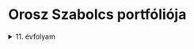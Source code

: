 # Orosz Szabolcs portfóliója

<details><summary>11. évfolyam</summary>
<p>
## 11. évfolyamon készített projektek:
</p>
[01. Portfólió](https://github.com/oroszszr/portfolio)
## Szükséges alkatrészek
![alkatreszek](alkatreszek.jpg "Kellő Alkatrészek ")
## Kapcsolási rajz
![kapcsolasirajz](kapcsolas.jpg "kapcsolási rajz")
## Áramkör 
![aramkor](aramkor.jpg "Az elkészült kapcsolás")

|Név|Jelölés|Érték|darab|
|----|----|----|------|
|Ellenállás|R1|18k|1|
|Kondenzátor|C1|470pF|1|
|Kondenzátor|C2|1nF|1|
|Kondenzátor|C3,C4|4,7nF|2|
|Kondenzátor|C5,C6|470nF|2|
|Tranzisztor|T1|BC639|1|
|Dióda|D1|1n4148|1|
### Nyákba beletett alkatrészek

### A kapcsolás megépítéséhez Skori rajzát használtuk fel. 

[Forrás](http://skory.gylcomp.hu/kapcs/kapcs.html)